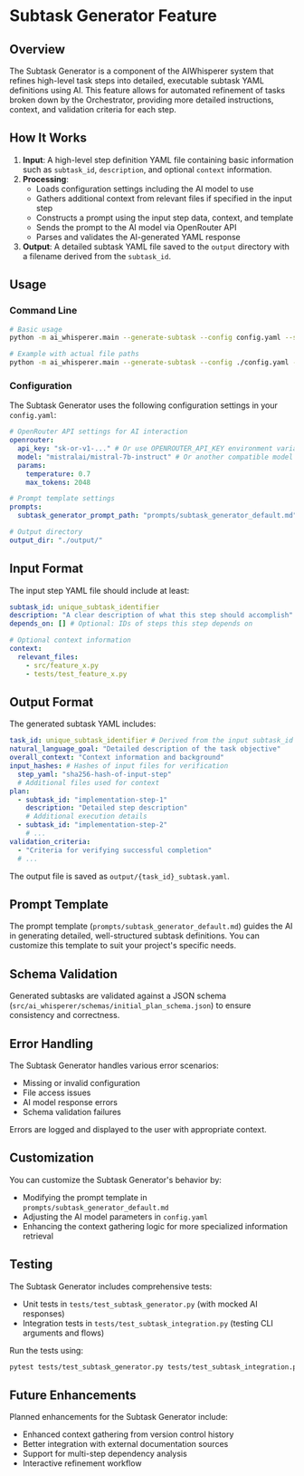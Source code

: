 # Subtask Generator Feature

## Overview

The Subtask Generator is a component of the AIWhisperer system that refines high-level task steps into detailed, executable subtask YAML definitions using AI. This feature allows for automated refinement of tasks broken down by the Orchestrator, providing more detailed instructions, context, and validation criteria for each step.

## How It Works

1. **Input**: A high-level step definition YAML file containing basic information such as `subtask_id`, `description`, and optional `context` information.
2. **Processing**:
   - Loads configuration settings including the AI model to use
   - Gathers additional context from relevant files if specified in the input step
   - Constructs a prompt using the input step data, context, and template
   - Sends the prompt to the AI model via OpenRouter API
   - Parses and validates the AI-generated YAML response
3. **Output**: A detailed subtask YAML file saved to the `output` directory with a filename derived from the `subtask_id`.

## Usage

### Command Line

```bash
# Basic usage
python -m ai_whisperer.main --generate-subtask --config config.yaml --step step_definition.yaml

# Example with actual file paths
python -m ai_whisperer.main --generate-subtask --config ./config.yaml --step ./steps/step_1.yaml
```

### Configuration

The Subtask Generator uses the following configuration settings in your `config.yaml`:

```yaml
# OpenRouter API settings for AI interaction
openrouter:
  api_key: "sk-or-v1-..." # Or use OPENROUTER_API_KEY environment variable
  model: "mistralai/mistral-7b-instruct" # Or another compatible model
  params:
    temperature: 0.7
    max_tokens: 2048

# Prompt template settings
prompts:
  subtask_generator_prompt_path: "prompts/subtask_generator_default.md" # Path to the prompt template

# Output directory
output_dir: "./output/"
```

## Input Format

The input step YAML file should include at least:

```yaml
subtask_id: unique_subtask_identifier
description: "A clear description of what this step should accomplish"
depends_on: [] # Optional: IDs of steps this step depends on

# Optional context information
context:
  relevant_files:
    - src/feature_x.py
    - tests/test_feature_x.py
```

## Output Format

The generated subtask YAML includes:

```yaml
task_id: unique_subtask_identifier # Derived from the input subtask_id
natural_language_goal: "Detailed description of the task objective"
overall_context: "Context information and background"
input_hashes: # Hashes of input files for verification
  step_yaml: "sha256-hash-of-input-step"
  # Additional files used for context
plan:
  - subtask_id: "implementation-step-1"
    description: "Detailed step description"
    # Additional execution details
  - subtask_id: "implementation-step-2"
    # ...
validation_criteria:
  - "Criteria for verifying successful completion"
  # ...
```

The output file is saved as `output/{task_id}_subtask.yaml`.

## Prompt Template

The prompt template (`prompts/subtask_generator_default.md`) guides the AI in generating detailed, well-structured subtask definitions. You can customize this template to suit your project's specific needs.

## Schema Validation

Generated subtasks are validated against a JSON schema (`src/ai_whisperer/schemas/initial_plan_schema.json`) to ensure consistency and correctness.

## Error Handling

The Subtask Generator handles various error scenarios:

- Missing or invalid configuration
- File access issues
- AI model response errors
- Schema validation failures

Errors are logged and displayed to the user with appropriate context.

## Customization

You can customize the Subtask Generator's behavior by:

- Modifying the prompt template in `prompts/subtask_generator_default.md`
- Adjusting the AI model parameters in `config.yaml`
- Enhancing the context gathering logic for more specialized information retrieval

## Testing

The Subtask Generator includes comprehensive tests:

- Unit tests in `tests/test_subtask_generator.py` (with mocked AI responses)
- Integration tests in `tests/test_subtask_integration.py` (testing CLI arguments and flows)

Run the tests using:

```bash
pytest tests/test_subtask_generator.py tests/test_subtask_integration.py -v
```

## Future Enhancements

Planned enhancements for the Subtask Generator include:

- Enhanced context gathering from version control history
- Better integration with external documentation sources
- Support for multi-step dependency analysis
- Interactive refinement workflow
